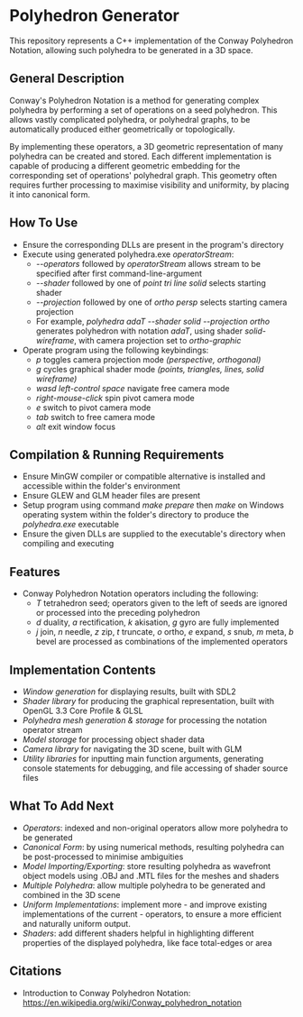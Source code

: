 # Polyhedron Generator
This repository represents a C++ implementation of the Conway Polyhedron Notation, allowing such polyhedra to be generated in a 3D space.

## General Description
Conway's Polyhedron Notation is a method for generating complex polyhedra by performing a set of operations on a seed polyhedron. This allows vastly complicated polyhedra, or polyhedral graphs, to be automatically produced either geometrically or topologically.

By implementing these operators, a 3D geometric representation of many polyhedra can be created and stored. Each different implementation is capable of producing a different geometric embedding for the corresponding set of operations' polyhedral graph. This geometry often requires further processing to maximise visibility and uniformity, by placing it into canonical form.

## How To Use
- Ensure the corresponding DLLs are present in the program's directory
- Execute using generated polyhedra.exe *operatorStream*:
	- *--operators* followed by *operatorStream* allows stream to be specified after first command-line-argument
	- *--shader* followed by one of *point tri line solid* selects starting shader
	- *--projection* followed by one of *ortho persp* selects starting camera projection
	- For example, *polyhedra adaT --shader solid --projection ortho* generates polyhedron with notation *adaT*, using shader *solid-wireframe*, with camera projection set to *ortho-graphic*
- Operate program using the following keybindings:
	- *p* toggles camera projection mode *(perspective, orthogonal)*
	- *g* cycles graphical shader mode *(points, triangles, lines, solid wireframe)*
	- *wasd left-control space* navigate free camera mode
	- *right-mouse-click* spin pivot camera mode
	- *e* switch to pivot camera mode
	- *tab* switch to free camera mode
	- *alt* exit window focus

## Compilation & Running Requirements
- Ensure MinGW compiler or compatible alternative is installed and accessible within the folder's environment
- Ensure GLEW and GLM header files are present
- Setup program using command *make prepare* then *make* on Windows operating system within the folder's directory to produce the *polyhedra.exe* executable
- Ensure the given DLLs are supplied to the executable's directory when compiling and executing

## Features
- Conway Polyhedron Notation operators including the following:
	- *T* tetrahedron seed; operators given to the left of seeds are ignored or processed into the preceding polyhedron
	- *d* duality, *a* rectification, *k* akisation, *g* gyro are fully implemented
	- *j* join, *n* needle, *z* zip, *t* truncate, *o* ortho, *e* expand, *s* snub, *m* meta, *b* bevel are processed as combinations of the implemented operators

## Implementation Contents
- *Window generation* for displaying results, built with SDL2
- *Shader library* for producing the graphical representation, built with OpenGL 3.3 Core Profile & GLSL
- *Polyhedra mesh generation & storage* for processing the notation operator stream
- *Model storage* for processing object shader data
- *Camera library* for navigating the 3D scene, built with GLM
- *Utility libraries* for inputting main function arguments, generating console statements for debugging, and file accessing of shader source files

## What To Add Next
- *Operators*: indexed and non-original operators allow more polyhedra to be generated
- *Canonical Form*: by using numerical methods, resulting polyhedra can be post-processed to minimise ambiguities
- *Model Importing/Exporting*: store resulting polyhedra as wavefront object models using .OBJ and .MTL files for the meshes and shaders
- *Multiple Polyhedra*: allow multiple polyhedra to be generated and combined in the 3D scene
- *Uniform Implementations*: implement more - and improve existing implementations of the current - operators, to ensure a more efficient and naturally uniform output.
- *Shaders*: add different shaders helpful in highlighting different properties of the displayed polyhedra, like face total-edges or area

## Citations
- Introduction to Conway Polyhedron Notation: https://en.wikipedia.org/wiki/Conway_polyhedron_notation